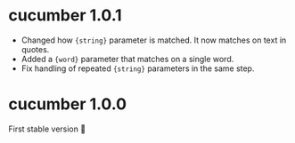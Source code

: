 # cucumber 1.0.1

- Changed how `{string}` parameter is matched. It now matches on text in quotes.
- Added a `{word}` parameter that matches on a single word.
- Fix handling of repeated `{string}` parameters in the same step.

# cucumber 1.0.0

First stable version 🚀
